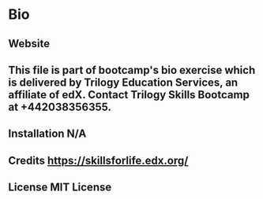 # Bio

## Website 

## This file is part of bootcamp's bio exercise which is delivered by Trilogy Education Services, an affiliate of edX. Contact Trilogy Skills Bootcamp at +442038356355.

## Installation N/A

## Credits https://skillsforlife.edx.org/
 
## License MIT License
